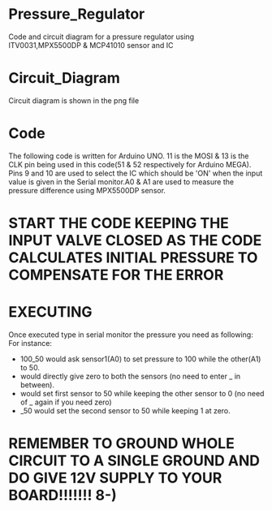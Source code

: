 # Pressure_Regulator
Code and circuit diagram for a pressure regulator using ITV0031,MPX5500DP &amp; MCP41010 sensor and IC


# Circuit_Diagram
Circuit diagram is shown in the png file

# Code
The following code is written for Arduino UNO. 11 is the MOSI & 13 is the CLK pin being used in this code(51 & 52 respectively for Arduino MEGA). Pins 9 and 10 are used to select the IC which should be 'ON' when the input value is given in the Serial monitor.A0 & A1 are used to measure the pressure difference using MPX5500DP sensor.

# START THE CODE KEEPING THE INPUT VALVE CLOSED AS THE CODE CALCULATES INITIAL PRESSURE TO COMPENSATE FOR THE ERROR

# EXECUTING
Once executed type in serial monitor the pressure you need as following:
For instance:
- 100_50 would ask sensor1(A0) to set pressure to 100 while the other(A1) to 50.
- would directly give zero to both the sensors (no need to enter _ in between).
- would set first sensor to 50 while keeping the other sensor to 0 (no need of _ again if you need zero)
- _50 would set the second sensor to 50 while keeping 1 at zero.

# REMEMBER TO GROUND WHOLE CIRCUIT TO A SINGLE GROUND AND DO GIVE 12V SUPPLY TO YOUR BOARD!!!!!!! 8-)
